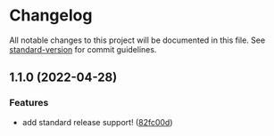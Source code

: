 # Changelog

All notable changes to this project will be documented in this file. See [standard-version](https://github.com/conventional-changelog/standard-version) for commit guidelines.

## 1.1.0 (2022-04-28)


### Features

* add standard release support! ([82fc00d](https://github.com/MolTorx/simple-node-api/commit/82fc00d0218ef50050e1f7d0da115adc5795fccf))
